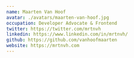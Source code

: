 ```yaml
---
name: Maarten Van Hoof
avatar: ./avatars/maarten-van-hoof.jpg
occupation: Developer Advocate & Frontend
twitter: https://twitter.com/mrtnvh
linkedin: https://www.linkedin.com/in/mrtnvh/
github: https://github.com/vanhoofmaarten
website: https://mrtnvh.com
---
```

